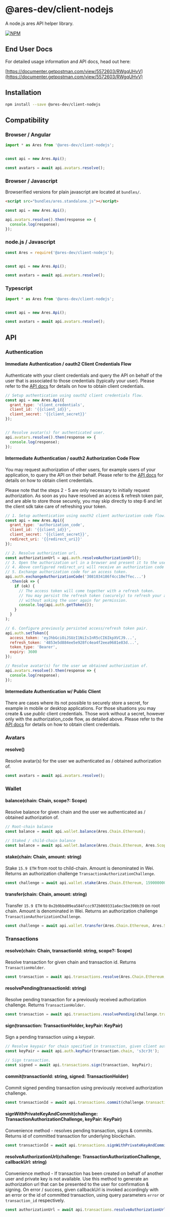 # @ares-dev/client-nodejs

A node.js ares API helper library.

[![NPM](https://nodei.co/npm/@ares-dev/client-nodejs.png?downloads=true)](https://nodei.co/npm/@ares-dev/client-nodejs/)


## End User Docs

For detailed usage information and API docs, head out here:

[https://documenter.getpostman.com/view/5572603/RWgqUHvV](https://documenter.getpostman.com/view/5572603/RWgqUHvV)


## Installation

```bash
npm install --save @ares-dev/client-nodejs
```


## Compatibility

### Browser / Angular

```typescript
import * as Ares from '@ares-dev/client-nodejs';


const api = new Ares.Api();

const avatars = await api.avatars.resolve();
```

### Browser / Javascript

Browserified versions for plain javascript are located at `bundles/`.

```html
<script src="bundles/ares.standalone.js"></script>
```

```javascript
const api = new Ares.Api();

api.avatars.resolve().then(response => {
  console.log(response);
});
```

### node.js / Javascript

```typescript
const Ares = require('@ares-dev/client-nodejs');


const api = new Ares.Api();

const avatars = await api.avatars.resolve();
```

### Typescript

```typescript
import * as Ares from '@ares-dev/client-nodejs';


const api = new Ares.Api();

const avatars = await api.avatars.resolve();
```


## API

### Authentication

#### Immediate Authentication / oauth2 Client Credentials Flow

Authenticate with your client credentials and query the API on behalf of the user that is associated to those credentials (typically your user). Please refer to the [API docs](https://documenter.getpostman.com/view/5572603/RWgqUHvV) for details on how to obtain client credentials.

```javascript
// Setup authentication using oauth2 client credentials flow.
const api = new Ares.Api({
  grant_type: 'client_credentials',
  client_id: '{{client_id}}',
  client_secret: '{{client_secret}}'
});


// Resolve avatar(s) for authenticated user.
api.avatars.resolve().then(response => {
  console.log(response);
});
```

#### Intermediate Authentication / oauth2 Authorization Code Flow

You may request authorization of other users, for example users of your application, to query the API on their behalf. Please refer to the [API docs](https://documenter.getpostman.com/view/5572603/RWgqUHvV) for details on how to obtain client credentials.

Please note that the steps 2 - 5 are only necessary to initially request authorization. As soon as you have resolved an access & refresh token pair, and are able to store those securely, you may skip directly to step 6 and let the client sdk take care of refreshing your token.

```javascript
// 1. Setup authentication using oauth2 client authorization code flow.
const api = new Ares.Api({
  grant_type: 'authorization_code',
  client_id: '{{client_id}}',
  client_secret: '{{client_secret}}',
  redirect_uri: '{{redirect_uri}}'
});

// 2. Resolve authorization url.
const authorizationUrl = api.auth.resolveAuthorizationUrl();
// 3. Open the authorization url in a browser and present it to the user you want to ask for authorization.
// 4. Above configured redirect_uri will receive an authorization code if the user confirms the request.
// 5. Exchange authorization code for an access token.
api.auth.exchangeAuthorizationCode('3081034186f4cc10e7fec...')
  .then(ok => {
    if (ok) {
      // The access token will come together with a refresh token.
      // You may persist the refresh token (securely) to refresh your access token later
      // without asking the user again for permission.
      console.log(api.auth.getToken());
    }
  }
);

// 6. Configure previously persisted access/refresh token pair.
api.auth.setToken({
  access_token: 'eyJhbGciOiJSUzI1NiIsInR5cCI6IkpXVCJ9...',
  refresh_token: '4853e5d884ee5e928fc4ea4f2eea9681e83d...',
  token_type: 'Bearer',
  expiry: 3600
});

// Resolve avatar(s) for the user we obtained authorization of.
api.avatars.resolve().then(response => {
  console.log(response);
});
```

#### Intermediate Authentication w/ Public Client

There are cases where its not possible to securely store a secret, for example in mobile or desktop applications. For those situations you may create & use *public* client credentials. Those work without a secret, however only with the authorization_code flow, as detailed above. Please refer to the [API docs](https://documenter.getpostman.com/view/5572603/RWgqUHvV) for details on how to obtain client credentials.


### Avatars

#### resolve()

Resolve avatar(s) for the user we authenticated as / obtained authorization of.

```typescript
const avatars = await api.avatars.resolve();
```


### Wallet

#### balance(chain: Chain, scope?: Scope)

Resolve balance for given chain and the user we authenticated as / obtained authorization of.

```typescript
// Root-chain balance
const balance = await api.wallet.balance(Ares.Chain.Ethereum);

// Staked / child-chain balance
const balance = await api.wallet.balance(Ares.Chain.Ethereum, Ares.Scope.Child);
```

#### stake(chain: Chain, amount: string)

Stake `15.9 ETH` from root to child-chain. Amount is denominated in Wei. Returns an authorization challenge `TransactionAuthorizationChallenge`.

```typescript
const challenge = await api.wallet.stake(Ares.Chain.Ethereum, 15900000000000000000);
```

#### transfer(chain: Chain, amount: string)

Transfer `15.9 ETH` to `0x2b9bbd09ea584fccc972b069331a6ec5be390b39` on root chain. Amount is denominated in Wei. Returns an authorization challenge `TransactionAuthorizationChallenge`.

```typescript
const challenge = await api.wallet.transfer(Ares.Chain.Ethereum, Ares.Scope.Root, '0x2b9bbd09ea584fccc972b069331a6ec5be390b39', 15900000000000000000, 'Optional Message');
```


### Transactions

#### resolve(chain: Chain, transactionId: string, scope?: Scope)

Resolve transaction for given chain and transaction id. Returns `TransactionHolder`.

```typescript
const transaction = await api.transactions.resolve(Ares.Chain.Ethereum, challenge.transactionId);
```

#### resolvePending(transactionId: string)

Resolve pending transaction for a previously received authorization challenge. Returns `TransactionHolder`.

```typescript
const transaction = await api.transactions.resolvePending(challenge.transactionId);
```

#### sign(transaction: TransactionHolder, keyPair: KeyPair)

Sign a pending transaction using a keypair.

```typescript
// Resolve keypair for chain specified in transaction, given client authorization and credentials.
const keyPair = await api.auth.keyPair(transaction.chain, 's3cr3t');

// Sign transaction.
const signed = await api.transactions.sign(transaction, keyPair);
```

#### commit(transactionId: string, signed: TransactionHolder)

Commit signed pending transaction using previously received authorization challenge.

```typescript
const transactionId = await api.transactions.commit(challenge.transactionId, signed);
```

#### signWithPrivateKeyAndCommit(challenge: TransactionAuthorizationChallenge, keyPair: KeyPair)

Convenience method - resolves pending transaction, signs & commits. Returns id of committed transaction for underlying blockchain.

```typescript
const transactionId = await api.transactions.signWithPrivateKeyAndCommit(challenge, keyPair);
```

#### resolveAuthorizationUrl(challenge: TransactionAuthorizationChallenge, callbackUrl: string)

Convenience method - If transaction has been created on behalf of another user and private key is not available. Use this method to generate an authorization url that can be presented to the user for confirmation & signing. On error / success, given callbackUrl is invoked accordingly with an error or the id of committed transaction, using query parameters `error` or `transaction_id` respectively.

```typescript
const authorizationUrl = await api.transactions.resolveAuthorizationUrl(challenge, callbackUrl);
```
